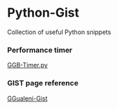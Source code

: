 # Python-Gist
Collection of useful Python snippets

### Performance timer
[GGB-Timer.py](https://gist.githubusercontent.com/g-gualeni/11145b2f1c302cba8cb62276f0f975fe/raw/5c270057d7012ed5dfcad3eb04c2fe285645cf34/GGB-timer.py)

### GIST page reference
[GGualeni-Gist](https://gist.github.com/g-gualeni/)
